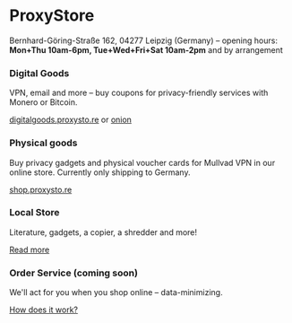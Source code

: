 # ProxyStore

<p class="lead text-center">Bernhard-Göring-Straße 162, 04277 Leipzig (Germany) &ndash; opening hours: <strong>Mon+Thu 10am-6pm, Tue+Wed+Fri+Sat 10am-2pm</strong> and by arrangement</p>

<div class="row">
	<div class="card col-lg m-3">
		<div class="card-body">
			<h3 class="card-title">Digital Goods</h3>
			<p class="card-text">VPN, email and more – buy coupons for privacy-friendly services with Monero or Bitcoin.</p>
			<a href="https://digitalgoods.proxysto.re">digitalgoods.proxysto.re</a>
			or
			<a href="http://digitazyyxyihwwzudp5syxxyn3qhcd63wqcha2dxpfqiyydmrgdiaad.onion/">onion</a>
		</div>
	</div>
	<div class="card card-hover col-lg m-3">
		<div class="card-body">
			<h3 class="card-title">Physical goods</h3>
			<p class="card-text">Buy privacy gadgets and physical voucher cards for Mullvad VPN in our online store. Currently only shipping to Germany.</p>
			<a class="card-link stretched-link" href="https://shop.proxysto.re">shop.proxysto.re</a>
		</div>
	</div>
	<div class="card card-hover col-lg m-3">
		<div class="card-body">
			<h3 class="card-title">Local Store</h3>
			<p class="card-text">Literature, gadgets, a copier, a shredder and more!</p>
			<a class="card-link stretched-link" href="ladensortiment.html">Read more</a>
		</div>
	</div>
</div>

<div class="row">
	<div class="card card-hover col-lg m-3">
		<div class="card-body">
			<h3 class="card-title">Order Service (coming soon)</h3>
			<p class="card-text">We'll act for you when you shop online – data-minimizing.</p>
			<a class="card-link stretched-link" href="bestellservice.html">How does it work?</a>
		</div>
	</div>
	<div class="col-lg m-3">
	</div>
	<div class="col-lg m-3">
	</div>
</div>
